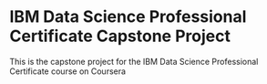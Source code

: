 # IBM Data Science Professional Certificate Capstone Project
This is the capstone project for the IBM Data Science Professional Certificate course on Coursera
